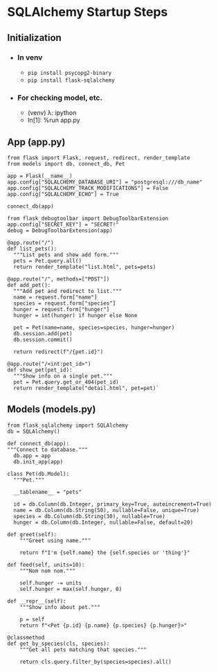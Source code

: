 # SQLAlchemy Startup Steps

## Initialization

- ### In venv

  - `pip install psycopg2-binary`
  - `pip install flask-sqlalchemy`

- ### For checking model, etc.

  - (venv) λ: ipython
  - In[1]: %run app.py

## App (app.py)

    from flask import Flask, request, redirect, render_template
    from models import db, connect_db, Pet

    app = Flask(__name__)
    app.config["SQLALCHEMY_DATABASE_URI"] = "postgresql:///db_name"
    app.config["SQLALCHEMY_TRACK_MODIFICATIONS"] = False
    app.config["SQLALCHEMY_ECHO"] = True

    connect_db(app)

    from flask_debugtoolbar import DebugToolbarExtension
    app.config["SECRET_KEY"] = "SECRET!"
    debug = DebugToolbarExtension(app)

    @app.route("/")
    def list_pets():
      """List pets and show add form."""
      pets = Pet.query.all()
      return render_template("list.html", pets=pets)

    @app.route("/", methods=["POST"])
    def add_pet():
      """Add pet and redirect to list."""
      name = request.form["name"]
      species = request.form["species"]
      hunger = request.form["hunger"]
      hunger = int(hunger) if hunger else None

      pet = Pet(name=name, species=species, hunger=hunger)
      db.session.add(pet)
      db.session.commit()

      return redirect(f"/{pet.id}")

    @app.route("/<int:pet_id>")
    def show_pet(pet_id):
      """Show info on a single pet."""
      pet = Pet.query.get_or_404(pet_id)
      return render_template("detail.html", pet=pet)`

## Models (models.py)

    from flask_sqlalchemy import SQLAlchemy
    db = SQLAlchemy()

    def connect_db(app):
    """Connect to database."""
      db.app = app
      db.init_app(app)

    class Pet(db.Model):
      """Pet."""

      __tablename__ = "pets"

      id = db.Column(db.Integer, primary_key=True, autoincrement=True)
      name = db.Column(db.String(50), nullable=False, unique=True)
      species = db.Column(db.String(30), nullable=True)
      hunger = db.Column(db.Integer, nullable=False, default=20)

    def greet(self):
        """Greet using name."""

        return f"I'm {self.name} the {self.species or 'thing'}"

    def feed(self, units=10):
        """Nom nom nom."""

        self.hunger -= units
        self.hunger = max(self.hunger, 0)

    def __repr__(self):
        """Show info about pet."""

        p = self
        return f"<Pet {p.id} {p.name} {p.species} {p.hunger}>"

    @classmethod
    def get_by_species(cls, species):
        """Get all pets matching that species."""

        return cls.query.filter_by(species=species).all()
